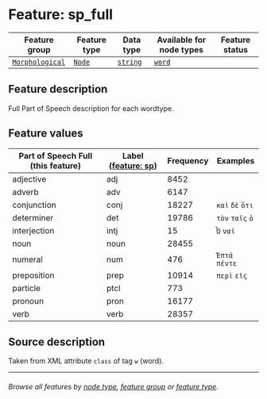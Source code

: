 # Feature: sp_full

Feature group | Feature type | Data type | Available for node types | Feature status
---  | --- | --- | --- | ---
[`Morphological`](featuresbygroup.md#morphological-features) | [`Node`](featuresbyfeaturetype.md#node-features) | [`string`](featuresbydatatype.md#string-datatype) | [`word`](featuresbynodetype.md#word-nodes)

## Feature description
Full Part of Speech description for each wordtype.

## Feature values 

Part of Speech Full (this feature) | Label ([feature: sp](sp.md#readme)) | Frequency | Examples
--- | --- | --- | ---
adjective | adj | 8452 | 
adverb | adv | 6147 | 
conjunction | conj | 18227 | `καὶ` `δὲ` `ὅτι`
determiner | det | 19786 | `τὸν` `ταῖς` `ὁ`
interjection | intj | 15 | `Ὦ` `ναί`
noun | noun | 28455 |
numeral | num | 476 | `Ἑπτά` `πέντε`
preposition | prep | 10914 | `περὶ` `εἰς`
particle | ptcl | 773 | 
pronoun | pron | 16177 | 
verb | verb | 28357 | 

## Source description

Taken from XML attribute `class` of tag `w` (word).

---
###### *Browse all features by [node type](featuresbynodetype.md#readme), [feature group](featuresbygroup.md#readme) or [feature type](featuresbyfeaturetype.md#readme).*
